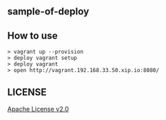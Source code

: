 sample-of-deploy
----------------

How to use
----------

```
> vagrant up --provision
> deploy vagrant setup
> deploy vagrant
> open http://vagrant.192.168.33.50.xip.io:8080/
```

LICENSE
-------

[Apache License v2.0](http://www.apache.org/licenses/LICENSE-2.0)
